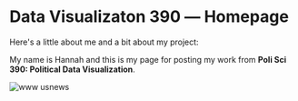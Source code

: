 # Data Visualizaton 390 –– Homepage

Here's a little about me and a bit about my project:

My name is Hannah and this is my page for posting my work from **Poli Sci 390: Political Data Visualization**.


![www usnews](https://user-images.githubusercontent.com/114178058/191808066-c051f8ec-141f-4f70-a62d-d611dde52d69.jpg)
